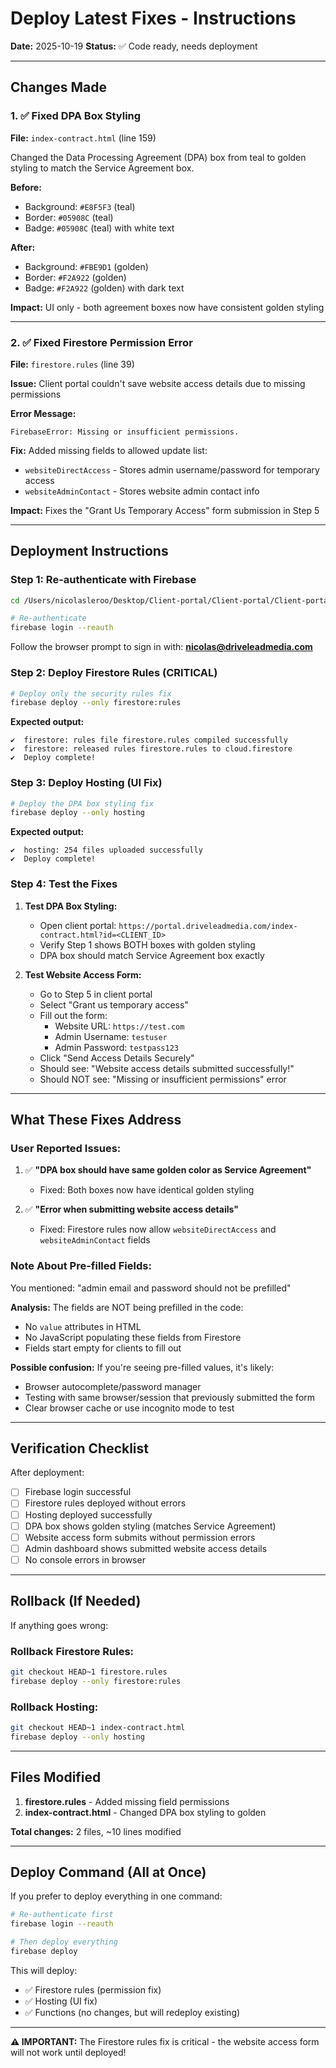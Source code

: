 # Deploy Latest Fixes - Instructions

**Date:** 2025-10-19
**Status:** ✅ Code ready, needs deployment

---

## Changes Made

### 1. ✅ Fixed DPA Box Styling
**File:** `index-contract.html` (line 159)

Changed the Data Processing Agreement (DPA) box from teal to golden styling to match the Service Agreement box.

**Before:**
- Background: `#E8F5F3` (teal)
- Border: `#05908C` (teal)
- Badge: `#05908C` (teal) with white text

**After:**
- Background: `#FBE9D1` (golden)
- Border: `#F2A922` (golden)
- Badge: `#F2A922` (golden) with dark text

**Impact:** UI only - both agreement boxes now have consistent golden styling

---

### 2. ✅ Fixed Firestore Permission Error
**File:** `firestore.rules` (line 39)

**Issue:** Client portal couldn't save website access details due to missing permissions

**Error Message:**
```
FirebaseError: Missing or insufficient permissions.
```

**Fix:** Added missing fields to allowed update list:
- `websiteDirectAccess` - Stores admin username/password for temporary access
- `websiteAdminContact` - Stores website admin contact info

**Impact:** Fixes the "Grant Us Temporary Access" form submission in Step 5

---

## Deployment Instructions

### Step 1: Re-authenticate with Firebase

```bash
cd /Users/nicolasleroo/Desktop/Client-portal/Client-portal/Client-portal

# Re-authenticate
firebase login --reauth
```

Follow the browser prompt to sign in with: **nicolas@driveleadmedia.com**

### Step 2: Deploy Firestore Rules (CRITICAL)

```bash
# Deploy only the security rules fix
firebase deploy --only firestore:rules
```

**Expected output:**
```
✔  firestore: rules file firestore.rules compiled successfully
✔  firestore: released rules firestore.rules to cloud.firestore
✔  Deploy complete!
```

### Step 3: Deploy Hosting (UI Fix)

```bash
# Deploy the DPA box styling fix
firebase deploy --only hosting
```

**Expected output:**
```
✔  hosting: 254 files uploaded successfully
✔  Deploy complete!
```

### Step 4: Test the Fixes

1. **Test DPA Box Styling:**
   - Open client portal: `https://portal.driveleadmedia.com/index-contract.html?id=<CLIENT_ID>`
   - Verify Step 1 shows BOTH boxes with golden styling
   - DPA box should match Service Agreement box exactly

2. **Test Website Access Form:**
   - Go to Step 5 in client portal
   - Select "Grant us temporary access"
   - Fill out the form:
     - Website URL: `https://test.com`
     - Admin Username: `testuser`
     - Admin Password: `testpass123`
   - Click "Send Access Details Securely"
   - Should see: "Website access details submitted successfully!"
   - Should NOT see: "Missing or insufficient permissions" error

---

## What These Fixes Address

### User Reported Issues:

1. ✅ **"DPA box should have same golden color as Service Agreement"**
   - Fixed: Both boxes now have identical golden styling

2. ✅ **"Error when submitting website access details"**
   - Fixed: Firestore rules now allow `websiteDirectAccess` and `websiteAdminContact` fields

### Note About Pre-filled Fields:

You mentioned: "admin email and password should not be prefilled"

**Analysis:** The fields are NOT being prefilled in the code:
- No `value` attributes in HTML
- No JavaScript populating these fields from Firestore
- Fields start empty for clients to fill out

**Possible confusion:** If you're seeing pre-filled values, it's likely:
- Browser autocomplete/password manager
- Testing with same browser/session that previously submitted the form
- Clear browser cache or use incognito mode to test

---

## Verification Checklist

After deployment:

- [ ] Firebase login successful
- [ ] Firestore rules deployed without errors
- [ ] Hosting deployed successfully
- [ ] DPA box shows golden styling (matches Service Agreement)
- [ ] Website access form submits without permission errors
- [ ] Admin dashboard shows submitted website access details
- [ ] No console errors in browser

---

## Rollback (If Needed)

If anything goes wrong:

### Rollback Firestore Rules:
```bash
git checkout HEAD~1 firestore.rules
firebase deploy --only firestore:rules
```

### Rollback Hosting:
```bash
git checkout HEAD~1 index-contract.html
firebase deploy --only hosting
```

---

## Files Modified

1. **firestore.rules** - Added missing field permissions
2. **index-contract.html** - Changed DPA box styling to golden

**Total changes:** 2 files, ~10 lines modified

---

## Deploy Command (All at Once)

If you prefer to deploy everything in one command:

```bash
# Re-authenticate first
firebase login --reauth

# Then deploy everything
firebase deploy
```

This will deploy:
- ✅ Firestore rules (permission fix)
- ✅ Hosting (UI fix)
- ✅ Functions (no changes, but will redeploy existing)

---

**⚠️ IMPORTANT:** The Firestore rules fix is critical - the website access form will not work until deployed!

